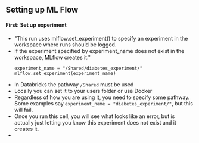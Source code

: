 ## Setting up ML Flow

#### First: Set up experiment
- "This run uses mlflow.set_experiment() to specify an experiment in the workspace where runs should be logged. 
- If the experiment specified by experiment_name does not exist in the workspace, MLflow creates it."
  ```
  experiment_name = "/Shared/diabetes_experiment/"
  mlflow.set_experiment(experiment_name)
  ```
- In Databricks the pathway ```/Shared``` must be used
- Locally you can set it to your users folder or use Docker
- Regardless of how you are using it, you need to specify some pathway. Some examples say ```experiment_name = "diabetes_experiment/"```, but this will fail.
- Once you run this cell, you will see what looks like an error, but is actually just letting you know this experiment does not exist and it creates it.
- 
